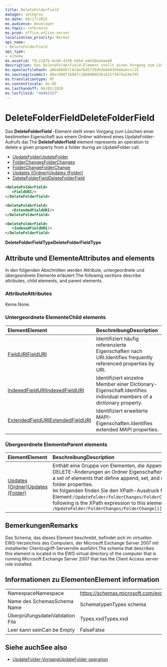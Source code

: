 ```yaml
---
title: DeleteFolderField
manager: sethgros
ms.date: 09/17/2015
ms.audience: Developer
ms.topic: reference
ms.prod: office-online-server
localization_priority: Normal
api_name:
- DeleteFolderField
api_type:
- schema
ms.assetid: f9c2187b-4c60-4358-b4b4-ede50eadae48
description: Das DeleteFolderField-Element stellt einen Vorgang zum Löschen einer bestimmten Eigenschaft aus einem Ordner während eines UpdateFolder-Aufrufs dar.
ms.openlocfilehash: a0b48b667c8c8afbd5729d5deb84359a6a6ccc25
ms.sourcegitcommit: 88ec988f2bb67c1866d06b361615f3674a24e795
ms.translationtype: MT
ms.contentlocale: de-DE
ms.lasthandoff: 06/03/2020
ms.locfileid: "44462157"
---
```

# <a name="deletefolderfield"></a><span data-ttu-id="8d3de-103">DeleteFolderField</span><span class="sxs-lookup"><span data-stu-id="8d3de-103">DeleteFolderField</span></span>

<span data-ttu-id="8d3de-104">Das **DeleteFolderField** -Element stellt einen Vorgang zum Löschen einer bestimmten Eigenschaft aus einem Ordner während eines UpdateFolder-Aufrufs dar.</span><span class="sxs-lookup"><span data-stu-id="8d3de-104">The **DeleteFolderField** element represents an operation to delete a given property from a folder during an UpdateFolder call.</span></span> 
  
- [<span data-ttu-id="8d3de-105">UpdateFolder</span><span class="sxs-lookup"><span data-stu-id="8d3de-105">UpdateFolder</span></span>](updatefolder.md) 
- [<span data-ttu-id="8d3de-106">FolderChanges</span><span class="sxs-lookup"><span data-stu-id="8d3de-106">FolderChanges</span></span>](folderchanges.md)  
- [<span data-ttu-id="8d3de-107">FolderChange</span><span class="sxs-lookup"><span data-stu-id="8d3de-107">FolderChange</span></span>](folderchange.md)  
- [<span data-ttu-id="8d3de-108">Updates (Ordner)</span><span class="sxs-lookup"><span data-stu-id="8d3de-108">Updates (Folder)</span></span>](updates-folder.md) 
- [<span data-ttu-id="8d3de-109">DeleteFolderField</span><span class="sxs-lookup"><span data-stu-id="8d3de-109">DeleteFolderField</span></span>](deletefolderfield.md)
  
```xml
<DeleteFolderField>
   <FieldURI/>
</DeleteFolderField>
```

```xml
<DeleteFolderField>
   <ExtendedFieldURI/>
</DeleteFolderField>
```

```xml
<DeleteFolderField>
   <IndexedFieldURI/>
</DeleteFolderField>
```

<span data-ttu-id="8d3de-110">**DeleteFolderFieldType**</span><span class="sxs-lookup"><span data-stu-id="8d3de-110">**DeleteFolderFieldType**</span></span>

## <a name="attributes-and-elements"></a><span data-ttu-id="8d3de-111">Attribute und Elemente</span><span class="sxs-lookup"><span data-stu-id="8d3de-111">Attributes and elements</span></span>

<span data-ttu-id="8d3de-112">In den folgenden Abschnitten werden Attribute, untergeordnete und übergeordnete Elemente erläutert.</span><span class="sxs-lookup"><span data-stu-id="8d3de-112">The following sections describe attributes, child elements, and parent elements.</span></span>
  
### <a name="attributes"></a><span data-ttu-id="8d3de-113">Attribute</span><span class="sxs-lookup"><span data-stu-id="8d3de-113">Attributes</span></span>

<span data-ttu-id="8d3de-114">Keine.</span><span class="sxs-lookup"><span data-stu-id="8d3de-114">None.</span></span>
  
### <a name="child-elements"></a><span data-ttu-id="8d3de-115">Untergeordnete Elemente</span><span class="sxs-lookup"><span data-stu-id="8d3de-115">Child elements</span></span>

|<span data-ttu-id="8d3de-116">**Element**</span><span class="sxs-lookup"><span data-stu-id="8d3de-116">**Element**</span></span>|<span data-ttu-id="8d3de-117">**Beschreibung**</span><span class="sxs-lookup"><span data-stu-id="8d3de-117">**Description**</span></span>|
|:-----|:-----|
|[<span data-ttu-id="8d3de-118">FieldURI</span><span class="sxs-lookup"><span data-stu-id="8d3de-118">FieldURI</span></span>](fielduri.md) <br/> |<span data-ttu-id="8d3de-119">Identifiziert häufig referenzierte Eigenschaften nach URI.</span><span class="sxs-lookup"><span data-stu-id="8d3de-119">Identifies frequently referenced properties by URI.</span></span>  <br/> |
|[<span data-ttu-id="8d3de-120">IndexedFieldURI</span><span class="sxs-lookup"><span data-stu-id="8d3de-120">IndexedFieldURI</span></span>](indexedfielduri.md) <br/> |<span data-ttu-id="8d3de-121">Identifiziert einzelne Member einer Dictionary-Eigenschaft.</span><span class="sxs-lookup"><span data-stu-id="8d3de-121">Identifies individual members of a dictionary property.</span></span>  <br/> |
|[<span data-ttu-id="8d3de-122">ExtendedFieldURI</span><span class="sxs-lookup"><span data-stu-id="8d3de-122">ExtendedFieldURI</span></span>](extendedfielduri.md) <br/> |<span data-ttu-id="8d3de-123">Identifiziert erweiterte MAPI-Eigenschaften.</span><span class="sxs-lookup"><span data-stu-id="8d3de-123">Identifies extended MAPI properties.</span></span>  <br/> |
   
### <a name="parent-elements"></a><span data-ttu-id="8d3de-124">Übergeordnete Elemente</span><span class="sxs-lookup"><span data-stu-id="8d3de-124">Parent elements</span></span>

|<span data-ttu-id="8d3de-125">**Element**</span><span class="sxs-lookup"><span data-stu-id="8d3de-125">**Element**</span></span>|<span data-ttu-id="8d3de-126">**Beschreibung**</span><span class="sxs-lookup"><span data-stu-id="8d3de-126">**Description**</span></span>|
|:-----|:-----|
|[<span data-ttu-id="8d3de-127">Updates (Ordner)</span><span class="sxs-lookup"><span data-stu-id="8d3de-127">Updates (Folder)</span></span>](updates-folder.md) <br/> |<span data-ttu-id="8d3de-128">Enthält eine Gruppe von Elementen, die Append-, festlegen-und DELETE-Änderungen an Ordner Eigenschaften definieren.</span><span class="sxs-lookup"><span data-stu-id="8d3de-128">Contains a set of elements that define append, set, and delete changes to folder properties.</span></span>  <br/> <span data-ttu-id="8d3de-129">Im folgenden finden Sie den XPath-Ausdruck für dieses Element:`/UpdateFolder/FolderChanges/FolderChange[i]/Updates`</span><span class="sxs-lookup"><span data-stu-id="8d3de-129">The following is the XPath expression to this element:  `/UpdateFolder/FolderChanges/FolderChange[i]/Updates`</span></span> <br/> |
   
## <a name="remarks"></a><span data-ttu-id="8d3de-130">Bemerkungen</span><span class="sxs-lookup"><span data-stu-id="8d3de-130">Remarks</span></span>

<span data-ttu-id="8d3de-131">Das Schema, das dieses Element beschreibt, befindet sich im virtuellen EWS-Verzeichnis des Computers, der Microsoft Exchange Server 2007 mit installierter Clientzugriff-Serverrolle ausführt.</span><span class="sxs-lookup"><span data-stu-id="8d3de-131">The schema that describes this element is located in the EWS virtual directory of the computer that is running Microsoft Exchange Server 2007 that has the Client Access server role installed.</span></span>
  
## <a name="element-information"></a><span data-ttu-id="8d3de-132">Informationen zu Elementen</span><span class="sxs-lookup"><span data-stu-id="8d3de-132">Element information</span></span>

|||
|:-----|:-----|
|<span data-ttu-id="8d3de-133">Namespace</span><span class="sxs-lookup"><span data-stu-id="8d3de-133">Namespace</span></span>  <br/> |https://schemas.microsoft.com/exchange/services/2006/types  <br/> |
|<span data-ttu-id="8d3de-134">Name des Schemas</span><span class="sxs-lookup"><span data-stu-id="8d3de-134">Schema Name</span></span>  <br/> |<span data-ttu-id="8d3de-135">Schematypen</span><span class="sxs-lookup"><span data-stu-id="8d3de-135">Types schema</span></span>  <br/> |
|<span data-ttu-id="8d3de-136">Überprüfungsdatei</span><span class="sxs-lookup"><span data-stu-id="8d3de-136">Validation File</span></span>  <br/> |<span data-ttu-id="8d3de-137">Types.xsd</span><span class="sxs-lookup"><span data-stu-id="8d3de-137">Types.xsd</span></span>  <br/> |
|<span data-ttu-id="8d3de-138">Leer kann sein</span><span class="sxs-lookup"><span data-stu-id="8d3de-138">Can be Empty</span></span>  <br/> |<span data-ttu-id="8d3de-139">False</span><span class="sxs-lookup"><span data-stu-id="8d3de-139">False</span></span>  <br/> |
   
## <a name="see-also"></a><span data-ttu-id="8d3de-140">Siehe auch</span><span class="sxs-lookup"><span data-stu-id="8d3de-140">See also</span></span>

- [<span data-ttu-id="8d3de-141">UpdateFolder-Vorgang</span><span class="sxs-lookup"><span data-stu-id="8d3de-141">UpdateFolder operation</span></span>](updatefolder-operation.md)


